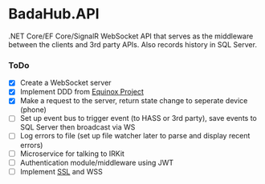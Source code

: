 # BadaHub.API
.NET Core/EF Core/SignalR WebSocket API that serves as the middleware between the clients and 3rd party APIs. Also records history in SQL Server.

### ToDo
- [x] Create a WebSocket server
- [x] Implement DDD from [Equinox Project](https://github.com/EduardoPires/EquinoxProject)
- [x] Make a request to the server, return state change to seperate device (phone)
- [ ] Set up event bus to trigger event (to HASS or 3rd party), save events to SQL Server then broadcast via WS
- [ ] Log errors to file (set up file watcher later to parse and display recent errors)
- [ ] Microservice for talking to IRKit
- [ ] Authentication module/middleware using JWT
- [ ] Implement [SSL](https://www.google.com/search?q=nginx+docker+ssl&rlz=1C1MKDC_enUS768US768&oq=nginx+docker+ssl&aqs=chrome..69i57j0l4.2543j0j7&sourceid=chrome&ie=UTF-8) and WSS
